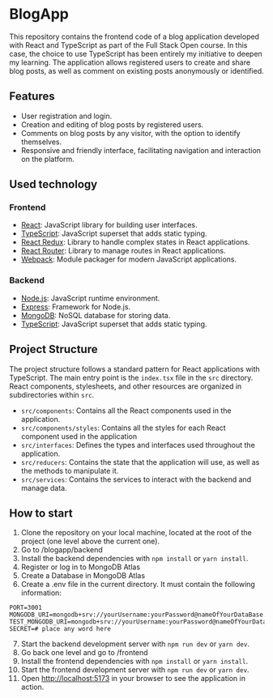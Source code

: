 # BlogApp

This repository contains the frontend code of a blog application developed with React and TypeScript as part of the Full Stack Open course. In this case, the choice to use TypeScript has been entirely my initiative to deepen my learning.
The application allows registered users to create and share blog posts, as well as comment on existing posts anonymously or identified.

## Features

- User registration and login.
- Creation and editing of blog posts by registered users.
- Comments on blog posts by any visitor, with the option to identify themselves.
- Responsive and friendly interface, facilitating navigation and interaction on the platform.

## Used technology
### Frontend
- [React](https://reactjs.org/): JavaScript library for building user interfaces.
- [TypeScript](https://www.typescriptlang.org/): JavaScript superset that adds static typing.
- [React Redux](https://react-redux.js.org/): Library to handle complex states in React applications.
- [React Router](https://reactrouter.com/): Library to manage routes in React applications.
- [Webpack](https://webpack.js.org/): Module packager for modern JavaScript applications.

### Backend
- [Node.js](https://nodejs.org/en/): JavaScript runtime environment.
- [Express](https://expressjs.com/): Framework for Node.js.
- [MongoDB](https://www.mongodb.com/): NoSQL database for storing data.
- [TypeScript](https://www.typescriptlang.org/): JavaScript superset that adds static typing.


## Project Structure

The project structure follows a standard pattern for React applications with TypeScript. The main entry point is the `index.tsx` file in the `src` directory. React components, stylesheets, and other resources are organized in subdirectories within `src`.

- `src/components`: Contains all the React components used in the application.
- `src/components/styles`: Contains all the styles for each React component used in the application
- `src/interfaces`: Defines the types and interfaces used throughout the application.
- `src/reducers`: Contains the state that the application will use, as well as the methods to manipulate it.
- `src/services`: Contains the services to interact with the backend and manage data.

## How to start

1. Clone the repository on your local machine, located at the root of the project (one level above the current one).
2. Go to /blogapp/backend
3. Install the backend dependencies with `npm install` or `yarn install`.
4. Register or log in to MongoDB Atlas
5. Create a Database in MongoDB Atlas
6. Create a .env file in the current directory. It must contain the following information:

```
PORT=3001
MONGODB_URI=mongodb+srv://yourUsername:yourPassword@nameOfYourDataBase.mongodb.net/blogs
TEST_MONGODB_URI=mongodb+srv://yourUsername:yourPassword@nameOfYourDataBase.mongodb.net/blogs/test_blogs
SECRET=# place any word here
```

7. Start the backend development server with `npm run dev` or `yarn dev`.
8. Go back one level and go to /frontend
9. Install the frontend dependencies with `npm install` or `yarn install`.
10. Start the frontend development server with `npm run dev` or `yarn dev`.
11. Open [http://localhost:5173](http://localhost:5173) in your browser to see the application in action.